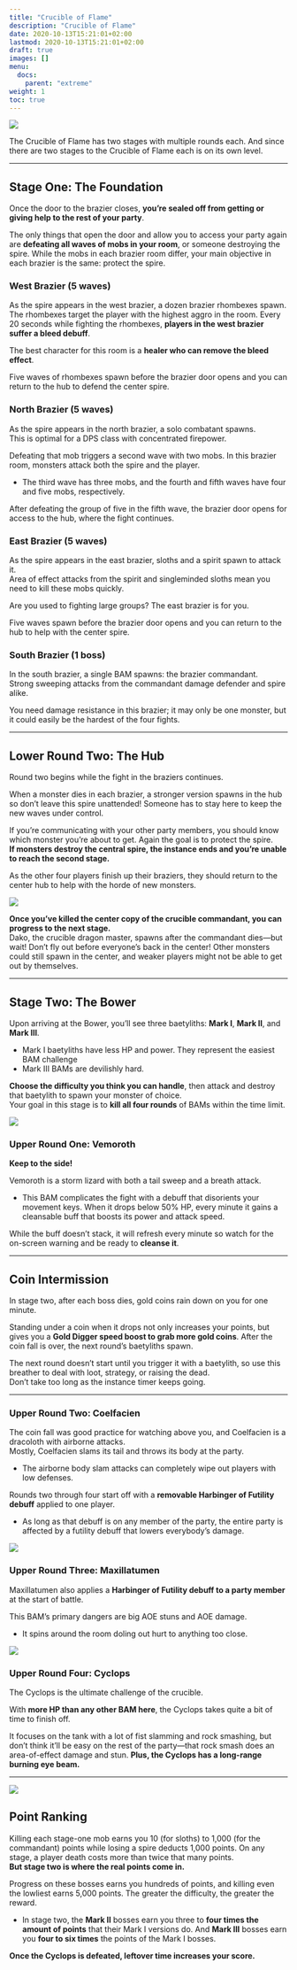 ```yaml
---
title: "Crucible of Flame"
description: "Crucible of Flame"
date: 2020-10-13T15:21:01+02:00
lastmod: 2020-10-13T15:21:01+02:00
draft: true
images: []
menu:
  docs:
    parent: "extreme"
weight: 1
toc: true
---
```


![](https://i.imgur.com/KXT7fSq.png)

The Crucible of Flame has two stages with multiple rounds each. And since there are two stages to the Crucible of Flame each is on its own level.

<hr/>

<div id="stage-one">

## Stage One: The Foundation

Once the door to the brazier closes, **you’re sealed off from getting or giving help to the rest of your party**. 

The only things that open the door and allow you to access your party again are **defeating all waves of mobs in your room**, or someone destroying the spire. While the mobs in each brazier room differ, your main objective in each brazier is the same: protect the spire.


### West Brazier (5 waves)


As the spire appears in the west brazier, a dozen brazier rhombexes spawn. <br>
The rhombexes target the player with the highest aggro in the room. Every 20 seconds while fighting the rhombexes, **players in the west brazier suffer a bleed debuff**. 

The best character for this room is a **healer who can remove the bleed effect**. 

Five waves of rhombexes spawn before the brazier door opens and you can return to the hub to defend the center spire.

### North Brazier (5 waves)

As the spire appears in the north brazier, a solo combatant spawns. <br>
This is optimal for a DPS class with concentrated firepower. 

Defeating that mob triggers a second wave with two mobs. In this brazier room, monsters attack both the spire and the player.
- The third wave has three mobs, and the fourth and fifth waves have four and five mobs, respectively. 

After defeating the group of five in the fifth wave, the brazier door opens for access to the hub, where the fight continues.


### East Brazier (5 waves)

As the spire appears in the east brazier, sloths and a spirit spawn to attack it. <br> 
Area of effect attacks from the spirit and singleminded sloths mean you need to kill these mobs quickly. 

Are you used to fighting large groups? The east brazier is for you. 

Five waves spawn before the brazier door opens and you can return to the hub to help with the center spire.


### South Brazier (1 boss)

In the south brazier, a single BAM spawns: the brazier commandant. <br> 
Strong sweeping attacks from the commandant damage defender and spire alike. 

You need damage resistance in this brazier; it may only be one monster, but it could easily be the hardest of the four fights.

<hr/>

## Lower Round Two: The Hub

Round two begins while the fight in the braziers continues. 

When a monster dies in each brazier, a stronger version spawns in the hub so don’t leave this spire unattended! Someone has to stay here to keep the new waves under control. 

If you’re communicating with your other party members, you should know which monster you’re about to get. Again the goal is to protect the spire.<br>
**If monsters destroy the central spire, the instance ends and you’re unable to reach the second stage.**

As the other four players finish up their braziers, they should return to the center hub to help with the horde of new monsters. 

![](https://i.imgur.com/2MNGjYC.png)

**Once you’ve killed the center copy of the crucible commandant, you can progress to the next stage.** <br>
Dako, the crucible dragon master, spawns after the commandant dies—but wait! Don’t fly out before everyone’s back in the center! Other monsters could still spawn in the center, and weaker players might not be able to get out by themselves. 

</div>

<hr/>

<div id="stage-two">

## Stage Two: The Bower

Upon arriving at the Bower, you’ll see three baetyliths: **Mark I**, **Mark II**, and **Mark III**. 
- Mark I baetyliths have less HP and power. They represent the easiest BAM challenge
- Mark III BAMs are devilishly hard. 

**Choose the difficulty you think you can handle**, then attack and destroy that baetylith to spawn your monster of choice. <br>
Your goal in this stage is to **kill all four rounds** of BAMs within the time limit.

![](https://i.imgur.com/Xvkp2t8.png)

### Upper Round One: Vemoroth

**Keep to the side!** 

Vemoroth is a storm lizard with both a tail sweep and a breath attack. 
- This BAM complicates the fight with a debuff that disorients your movement keys. When it drops below 50% HP, every minute it gains a cleansable buff that boosts its power and attack speed. 

While the buff doesn’t stack, it will refresh every minute so watch for the on-screen warning and be ready to **cleanse it**.

<hr/>

## Coin Intermission

In stage two, after each boss dies, gold coins rain down on you for one minute. 

Standing under a coin when it drops not only increases your points, but gives you a **Gold Digger speed boost to grab more gold coins**. After the coin fall is over, the next round’s baetyliths spawn.

The next round doesn’t start until you trigger it with a baetylith, so use this breather to deal with loot, strategy, or raising the dead. <br>
Don’t take too long as the instance timer keeps going.

<hr/>

### Upper Round Two: Coelfacien

The coin fall was good practice for watching above you, and Coelfacien is a dracoloth with airborne attacks. <br>
Mostly, Coelfacien slams its tail and throws its body at the party. 
- The airborne body slam attacks can completely wipe out players with low defenses.

Rounds two through four start off with a **removable Harbinger of Futility debuff** applied to one player. 
- As long as that debuff is on any member of the party, the entire party is affected by a futility debuff that lowers everybody’s damage.

![](https://i.imgur.com/BtnrUSS.png)

### Upper Round Three: Maxillatumen

Maxillatumen also applies a **Harbinger of Futility debuff to a party member** at the start of battle. 

This BAM’s primary dangers are big AOE stuns and AOE damage. 
- It spins around the room doling out hurt to anything too close.

![](https://i.imgur.com/N94fmrw.png)

### Upper Round Four: Cyclops

The Cyclops is the ultimate challenge of the crucible.

With **more HP than any other BAM here**, the Cyclops takes quite a bit of time to finish off. 

It focuses on the tank with a lot of fist slamming and rock smashing, but don’t think it’ll be easy on the rest of the party—that rock smash does an area-of-effect damage and stun. **Plus, the Cyclops has a long-range burning eye beam.**

</div>

<hr/>

<div class="ranking">

![](https://i.imgur.com/LmenwYf.png)

## Point Ranking

</div>

Killing each stage-one mob earns you 10 (for sloths) to 1,000 (for the commandant) points while losing a spire deducts 1,000 points. On any stage, a player death costs more than twice that many points.<br>
**But stage two is where the real points come in.**

Progress on these bosses earns you hundreds of points, and killing even the lowliest earns 5,000 points. The greater the difficulty, the greater the reward. 
- In stage two, the **Mark II** bosses earn you three to **four times the amount of points** that their Mark I versions do. And **Mark III** bosses earn you **four to six times** the points of the Mark I bosses.

**Once the Cyclops is defeated, leftover time increases your score.**

